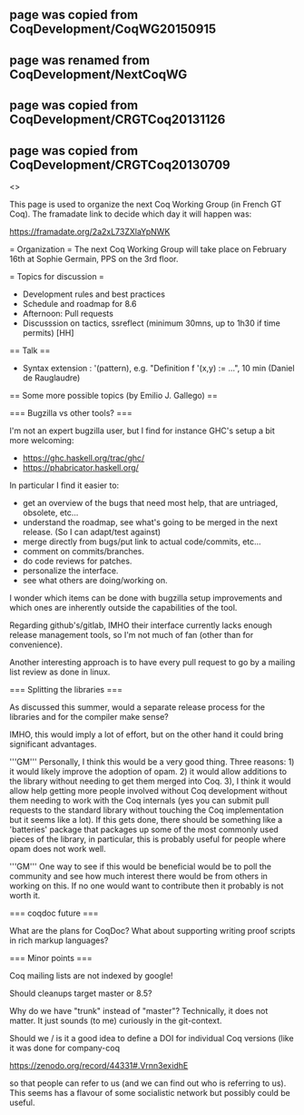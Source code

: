 ## page was copied from CoqDevelopment/CoqWG20150915
## page was renamed from CoqDevelopment/NextCoqWG
## page was copied from CoqDevelopment/CRGTCoq20131126
## page was copied from CoqDevelopment/CRGTCoq20130709
<<TableOfContents>>

This page is used to organize the next Coq Working Group (in French GT Coq).
The framadate link to decide which day it will happen was:

  https://framadate.org/2a2xL73ZXlaYpNWK

= Organization =
The next Coq Working Group will take place on February 16th at Sophie Germain, PPS on the 3rd floor.

= Topics for discussion =
 * Development rules and best practices
 * Schedule and roadmap for 8.6
 * Afternoon: Pull requests
 * Discusssion on tactics, ssreflect (minimum 30mns, up to 1h30 if time permits) [HH]

== Talk ==

 * Syntax extension : '(pattern), e.g. "Definition f '(x,y) := ...", 10 min (Daniel de Rauglaudre)


== Some more possible topics (by Emilio J. Gallego) ==

=== Bugzilla vs other tools? ===

I'm not an expert bugzilla user, but I find for instance GHC's setup a bit more welcoming:

 * https://ghc.haskell.org/trac/ghc/
 * https://phabricator.haskell.org/

In particular I find it easier to:

 * get an overview of the bugs that need most help, that are untriaged, obsolete, etc...
 * understand the roadmap, see what's going to be merged in the next release. (So I can adapt/test against)
 * merge directly from bugs/put link to actual code/commits, etc...
 * comment on commits/branches.
 * do code reviews for patches.
 * personalize the interface.
 * see what others are doing/working on.

I wonder which items can be done with bugzilla setup improvements and which ones are inherently outside the capabilities of the tool.

Regarding github's/gitlab, IMHO their interface currently lacks enough release management tools, so I'm not much of fan (other than for convenience).

Another interesting approach is to have every pull request to go by a mailing list review as done in linux.

=== Splitting the libraries ===

As discussed this summer, would a separate release process for the libraries and for the compiler make sense?

IMHO, this would imply a lot of effort, but on the other hand it could bring significant advantages.

'''GM''' Personally, I think this would be a very good thing. Three reasons: 1) it would likely improve the adoption of opam. 2) it would allow additions to the library without needing to get them merged into Coq. 3), I think it would allow help getting more people involved without Coq development without them needing to work with the Coq internals (yes you can submit pull requests to the standard library without touching the Coq implementation but it seems like a lot). If this gets done, there should be something like a 'batteries' package that packages up some of the most commonly used pieces of the library, in particular, this is probably useful for people where opam does not work well.

'''GM''' One way to see if this would be beneficial would be to poll the community and see how much interest there would be from others in working on this. If no one would want to contribute then it probably is not worth it.

=== coqdoc future ===

What are the plans for CoqDoc? What about supporting writing proof scripts in rich markup languages?

=== Minor points ===

Coq mailing lists are not indexed by google!

Should cleanups target master or 8.5?

Why do we have "trunk" instead of "master"? Technically, it does not matter. It just sounds (to me) curiously in the git-context.

Should we / is it a good idea to define a DOI for individual Coq versions
(like it was done for company-coq

  https://zenodo.org/record/44331#.Vrnn3exidhE

so that people can refer to us (and we can find out who is referring to us).
This seems has a flavour of some socialistic network but possibly could be useful.
